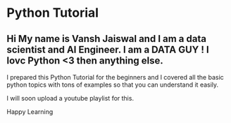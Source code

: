
# Python Tutorial

## Hi My name is Vansh Jaiswal and I am a data scientist and AI Engineer. I am a DATA GUY ! I lovc Python <3 then anything else. 

I prepared this Python Tutorial for the beginners and I covered all the basic python topics with tons of examples so that you can understand it easily. 

I will soon upload a youtube playlist for this. 

Happy Learning


